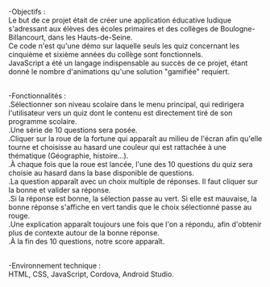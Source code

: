 -Objectifs :<br>
Le but de ce projet était de créer une application éducative ludique s'adressant aux élèves des écoles primaires et des collèges de Boulogne-Billancourt, dans les Hauts-de-Seine.<br>
Ce code n'est qu'une démo sur laquelle seuls les quiz concernant les cinquième et sixième années du collège sont fonctionnels.<br>
JavaScript a été un langage indispensable au succès de ce projet, étant donné le nombre d'animations qu'une solution "gamifiée" requiert.<br><br>

-Fonctionnalités :<br>
.Sélectionner son niveau scolaire dans le menu principal, qui redirigera l'utilisateur vers un quiz dont le contenu est directement tiré de son programme scolaire.<br>
.Une série de 10 questions sera posée.<br>
.Cliquer sur la roue de la fortune qui apparaît au milieu de l'écran afin qu'elle tourne et choisisse au hasard une couleur qui est rattachée à une thématique (Géographie, histoire...).<br>
.À chaque fois que la roue est lancée, l'une des 10 questions du quiz sera choisie au hasard dans la base disponible de questions.<br>
.La question apparaît avec un choix multiple de réponses. Il faut cliquer sur la bonne et valider sa réponse.<br>
.Si la réponse est bonne, la sélection passe au vert. Si elle est mauvaise, la bonne réponse s'affiche en vert tandis que le choix sélectionné passe au rouge.<br>
.Une explication apparaît toujours une fois que l'on a répondu, afin d'obtenir plus de contexte autour de la bonne réponse.<br>
.À la fin des 10 questions, notre score apparaît.<br><br>

-Environnement technique :<br>
HTML, CSS, JavaScript, Cordova, Android Studio.
